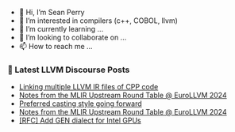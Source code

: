 - 👋 Hi, I’m Sean Perry
- 👀 I’m interested in compilers (c++, COBOL, llvm)
- 🌱 I’m currently learning ...
- 💞️ I’m looking to collaborate on ...
- 📫 How to reach me ...

<!---
s66perry/s66perry is a ✨ special ✨ repository because its `README.md` (this file) appears on your GitHub profile.
You can click the Preview link to take a look at your changes.
--->
### 📕 Latest LLVM Discourse Posts

<!-- DISCOURSE-LLVM:START -->
- [Linking multiple LLVM IR files of CPP code](https://discourse.llvm.org/t/linking-multiple-llvm-ir-files-of-cpp-code/78450#post_1)
- [Notes from the MLIR Upstream Round Table @ EuroLLVM 2024](https://discourse.llvm.org/t/notes-from-the-mlir-upstream-round-table-eurollvm-2024/78374#post_10)
- [Preferred casting style going forward](https://discourse.llvm.org/t/preferred-casting-style-going-forward/68443#post_8)
- [Notes from the MLIR Upstream Round Table @ EuroLLVM 2024](https://discourse.llvm.org/t/notes-from-the-mlir-upstream-round-table-eurollvm-2024/78374#post_9)
- [[RFC] Add GEN dialect for Intel GPUs](https://discourse.llvm.org/t/rfc-add-gen-dialect-for-intel-gpus/76753?page=3#post_58)
<!-- DISCOURSE-LLVM:END -->
